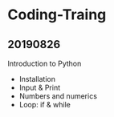# Coding-Traing
## 20190826 
Introduction to Python
- Installation
- Input & Print
- Numbers and numerics
- Loop: if & while

